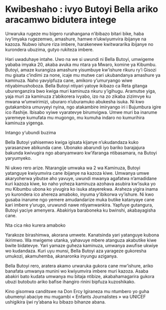 # Kwibeshaho : ivyo Butoyi Bella ariko aracamwo bidutera intege

Urwaruka rugeze mu bigero rurahangana n’ibibazo bitari bike, haba ivy’imyaka rugezemwo, amashure, hamwe n’ukwiyumvira ibijanye na kazoza. Nubwo ishure riza imbere, harakenewe kwitwararika ibijanye no kurondera ubuzima, gutyo rukiteza imbere.

Hari uwaduhaye intahe. Uwo na we si uwundi ni Bella Butoyi, umwigeme yababa imyaka 20, akaba avuka mu ntara ya Mwaro, komine ya Kibumbu. Butoyi, amaze kurangiza amashure yisumbuye kw’ishure rikuru ry’i Gisozi mu gisata c’indimi za none, icaje mu mutwe cari ukubandanya amashure ya kaminuza. Naho yavyipfuza cane, amikoro y’umuryango wiwe ntiyabimushoboza.
Bella Butoyi ntiyari yatoye ikibazo ca Reta gitanga uburenganzira bwo kwiga muri kaminuza nkuru y’igihugu. Aramutse yiga, yaja muri za kaminuza z’abikorera ivyabo, izo na zo zikaba zizimvye ku mwana w’umwirimizi, uburaro n’uburamuko abukesha isuka. Ni kwo gutakambira umuvyeyi nyina, ngo atakambire imiryango iri i Bujumbura igire ico ifashije. Ibisabo vyiwe vyaratevye birumvigwa.
Umwe muri ba inarume yaremeye kumufata mu mugongo, mu kumuha indaro no kumurihira kaminuza yigenga.

Intango y‘ubundi buzima

Bella Butoyi yahisemwo kwiga igisata kijanye n’ukudandaza kuko yarasanzwe abikunda cane. Ubonako abarundi iyo bariko barajajura bakunda kwivugira ngo abanyamwaro kw’ifaranga ntibasamara, na Butoyi yaryumyeko.

Ni ukwo rero arize. Ntarangije umwaka wa 2 wa Kaminuza, Butoyi yatanguye kwiyumvira cane ibijanye na kazoza kiwe. Umwanya umwe akaryoherwa yibutse aho yavuye, uwundi mwanya agafatwa n’amadidane kuri kazoza kiwe, ko naho yoheza kaminuza azohava asubira kw’isuka yo mu Kibumbu ubona ko yivugira ko isuka atayerekwa.
Araheza yigira inama yo kurondera ico ahereza amaboko, inyuma y’ibikorwa vy’ishure. Ni kwo gusaba inarume ngo yemere amudandarize muka butike katanyaye cane kari imbere y’urugo, uruwundi nawe ntiyamwankira. Yapfuye gutangura, Butoyi yaciye amenyera.
Abakiriya baraboneka ku bwinshi, akabayagisha cane.

Nta cica nko kurera amaboko

Yarakoze birashimwa, akorana umwete. Kanatsinda yari yatanguye kubona ikirimwo. Wa mwigeme utanka, yahavuye mbere atanguza akabutike kiwe bwite bidatevye. Yari yamaze guheza kaminuza, umwanya awufise ukwiye wo kudandaza. Kuri uyu munsi, Bella Butoyi aza yarageze gukoresha umukozi, akamuhemba, akanaronka inyungu aziganya.

Bella Butoyi rero, aratera akamo urwaruka gukora cane mw’ishure, ariko banafata umwanya munini wo kwiyumvira imbere muri kazoza. Asaba abakiri bato kudata umwanya mu bitaja ntibize, akabahamagarira gukora ubuzi butobuto ariko bafise ihangiro rinini bipfuza kuzoshikako.

Kino gisomwa canditswe na Don Ercy Igiraneza mu ntumbero yo guha ubumenyi abaciye mu mugambi « Enfants Journalistes » wa UNICEF ushigikira ijwi ry’abana ku bibazo bihanze abana.